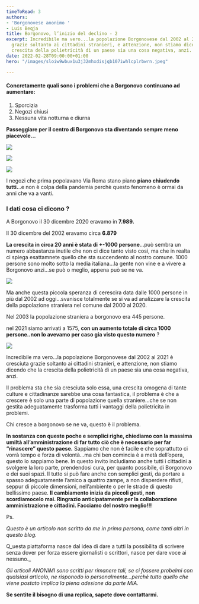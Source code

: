 ```yaml
---
timeToRead: 3
authors:
- 'Borgonovese anonimo '
- Luis Beqja
title: Borgonovo, l’inizio del declino - 2
excerpt: Incredibile ma vero...la popolazione Borgonovese dal 2002 al 2021 è cresciuta
  grazie soltanto ai cittadini stranieri, e attenzione, non stiamo dicendo che la
  crescita della polietricità di un paese sia una cosa negativa, anzi.
date: 2022-02-28T09:00:00+01:00
hero: "/images/sloiw9wbux1u3j32mhxdisjqb107iwhlcplrbwrn.jpeg"

---
```

#### **Concretamente quali sono i problemi che a Borgonovo continuano ad aumentare:**

1. Sporcizia
2. Negozi chiusi
3. Nessuna vita notturna e diurna

**Passeggiare per il centro di Borgonovo sta diventando sempre meno piacevole...**

![](/images/whatsapp-image-2022-02-22-at-18-55-23.jpeg)

![](/images/whatsapp-image-2022-02-22-at-18-55-23-1.jpeg)

![](/images/whatsapp-image-2022-02-28-at-12-55-15.jpeg)

I negozi che prima popolavano Via Roma stano piano **piano chiudendo tutti.**..e non è colpa della pandemia perchè questo fenomeno è ormai da anni che va a vanti.

### I dati cosa ci dicono ?

A Borgonovo il 30 dicembre 2020 eravamo in **7.989.**

Il 30 dicembre del 2002 eravamo circa **6.879**

**La crescita in circa 20 anni è stata di +-1000 persone**...può sembra un numero abbastanza inutile che non ci dice tanto visto così, ma che in realta ci spiega esattamnete quello che sta succendento al nostro comune. 1000 persone sono molto sotto la media italiana...la gente non vine e a vivere a Borgonovo anzi...se può o meglio, appena può se ne va.

![](/images/screenshot-2022-02-22-at-09-02-59.png)

Ma anche questa piccola speranza di cerescira data dalle 1000 persone in più dal 2002 ad oggi...svanisce totalmente se si va ad analizzare la crescita della popolazione straniera nel comune dal 2000 al 2020.

Nel 2003 la popolazione straniera a borgonovo era 445 persone.

nel 2021 siamo arrivati a 1575, **con un aumento totale di circa 1000 persone..non lo avevamo per caso gia visto questo numero** ?

![](/images/screenshot-2022-02-22-at-09-07-36.png)

Incredibile ma vero...la popolazione Borgonovese dal 2002 al 2021 è cresciuta grazie soltanto ai cittadini stranieri, e attenzione, non stiamo dicendo che la crescita della polietricità di un paese sia una cosa negativa, anzi.

Il problema sta che sia cresciuta solo essa, una crescita omogena di tante culture e cittadinanze sarebbe una cosa fantastica, il problema è che a crescere è solo una parte di popolazione quella straniere...che se non gestita adeguatamente trasforma tutti i vantaggi della polietricita in problemi.

Chi cresce a borgonovo se ne va, questo è il problema.

**In sostanza con queste poche e semplici righe, chiediamo con la massima umiltà all’amministrazione di far tutto ciò che è necessario per far “rinascere” questo paese.** Sappiamo che non è facile e che soprattutto ci vorrà tempo e forza di volontà…ma chi ben comincia è a metà dell’opera, questo lo sappiamo bene. In questo invito includiamo anche tutti i cittadini a svolgere la loro parte, prendendosi cura, per quanto possibile, di Borgonovo e dei suoi spazi. Il tutto si può fare anche con semplici gesti, da portare a spasso adeguatamente l’amico a quattro zampe, a non disperdere rifiuti, seppur di piccole dimensioni, nell’ambiente o per le strade di questo bellissimo paese. **Il cambiamento inizia da piccoli gesti, non scordiamocelo mai. Ringrazio anticipatamente per la collaborazione amministrazione e cittadini. Facciamo del nostro meglio!!!**

Ps.

_Questo è un articolo non scritto da me in prima persona, come tanti altri in questo blog._

Q_uesta piattaforma nasce dal idea di dare a tutti la possibilita di scrivere senza dover per forza essere giornalisti o scrittori, nasce per dare voce ai nessuno._

_Gli articoli ANONIMI sono scritti per rimanere tali, se ci fossere probelmi con qualsiasi articolo, ne risponodo io personalmente...perchè tutto quello che viene postato implica la piena adesione da parte MIA._

**Se sentite il bisogno di una replica, sapete dove contattarmi.**